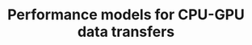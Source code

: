 ---
authors: B. van Werkhoven, J. Maassen, F.J. Seinstra, H.E. Bal
title: "Performance models for CPU-GPU data transfers"
journal: "14th IEEE/ACM International Symposium on Cluster, Cloud and Grid Computing (CCGRID)"
year: 2014
---